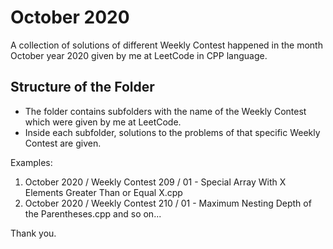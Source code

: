 # October 2020

A collection of solutions of different Weekly Contest happened in the month October year 2020 given by me at LeetCode in CPP language.


## Structure of the Folder

- The folder contains subfolders with the name of the Weekly Contest which were given by me at LeetCode.
- Inside each subfolder, solutions to the problems of that specific Weekly Contest are given.

Examples: 
1) October 2020 / Weekly Contest 209 / 01 - Special Array With X Elements Greater Than or Equal X.cpp
2) October 2020 / Weekly Contest 210 / 01 - Maximum Nesting Depth of the Parentheses.cpp
and so on...


Thank you.
